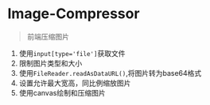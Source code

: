 # Image-Compressor
> 前端压缩图片

1. 使用`input[type='file']`获取文件
2. 限制图片类型和大小
3. 使用`FileReader.readAsDataURL()`,将图片转为base64格式
4. 设置允许最大宽高，同比例缩放图片
5. 使用canvas绘制和压缩图片